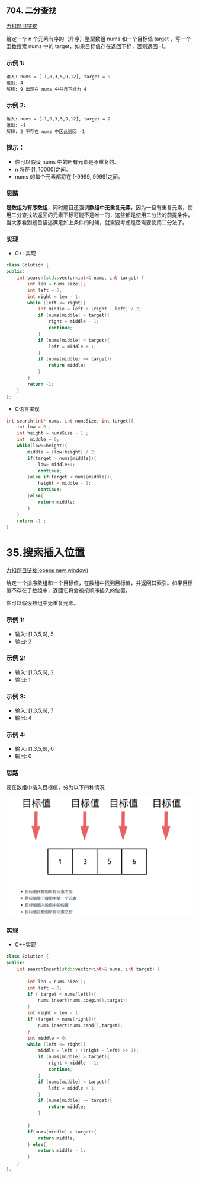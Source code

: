 ## 704. 二分查找

[力扣题目链接](https://gitee.com/link?target=https%3A%2F%2Fleetcode.cn%2Fproblems%2Fbinary-search%2F)

给定一个 n 个元素有序的（升序）整型数组 nums 和一个目标值 target  ，写一个函数搜索 nums 中的 target，如果目标值存在返回下标，否则返回 -1。

### 示例 1:

```
输入: nums = [-1,0,3,5,9,12], target = 9     
输出: 4       
解释: 9 出现在 nums 中并且下标为 4     
```

### 示例 2:

```
输入: nums = [-1,0,3,5,9,12], target = 2     
输出: -1        
解释: 2 不存在 nums 中因此返回 -1        
```

### 提示：

- 你可以假设 nums 中的所有元素是不重复的。
- n 将在 [1, 10000]之间。
- nums 的每个元素都将在 [-9999, 9999]之间。

### 思路

**是数组为有序数组**，同时题目还强调**数组中无重复元素**，因为一旦有重复元素，使用二分查找法返回的元素下标可能不是唯一的，这些都是使用二分法的前提条件，当大家看到题目描述满足如上条件的时候，就需要考虑是否需要使用二分法了。



### 实现

- C++实现

```c++
class Solution {
public:
    int search(std::vector<int>& nums, int target) {
        int len = nums.size();
        int left = 0;
        int right = len - 1;
        while (left <= right){
            int middle = left + (right - left) / 2;
            if (nums[middle] > target){
                right = middle - 1;
                continue;
            }
            if (nums[middle] < target){
                left = middle + 1;
            }
            if (nums[middle] == target){
                return middle;
            }
        }
        return -1;
    }
};
```

- C语言实现

```c
int search(int* nums, int numsSize, int target){
    int low = 0 ; 
    int height = numsSize - 1 ;
    int  middle = 0;
    while(low<=height){
        middle = (low+height) / 2;
        if(target > nums[middle]){
            low= middle+1;
            continue;
        }else if(target < nums[middle]){
            height = middle - 1;
            continue;
        }else{
            return middle;
        }
    }
    return -1 ;
}
```



# 35.搜索插入位置

[力扣题目链接(opens new window)](https://leetcode.cn/problems/search-insert-position/)

给定一个排序数组和一个目标值，在数组中找到目标值，并返回其索引。如果目标值不存在于数组中，返回它将会被按顺序插入的位置。

你可以假设数组中无重复元素。

### 示例 1:

- 输入: [1,3,5,6], 5
- 输出: 2

### 示例 2:

- 输入: [1,3,5,6], 2
- 输出: 1

### 示例 3:

- 输入: [1,3,5,6], 7
- 输出: 4

### 示例 4:

- 输入: [1,3,5,6], 0
- 输出: 0

### 思路

要在数组中插入目标值，分为以下四种情况

![image-20221215213800645](https://raw.githubusercontent.com/bigshcool/myPic/main/image-20221215213800645.png)

### 实现

- C++实现

```c++
class Solution {
public:
    int searchInsert(std::vector<int>& nums, int target) {

        int len = nums.size();
        int left = 0;
        if ( target < nums[left]){
            nums.insert(nums.cbegin(),target);
        }
        int right = len - 1;
        if (target > nums[right]){
            nums.insert(nums.cend(),target);
        }
        int middle = 0;
        while (left <= right){
            middle = left + ((right - left) >> 1);
            if (nums[middle] > target){
                right = middle - 1;
                continue;
            }
            if (nums[middle] < target){
                left = middle + 1;
            }
            if (nums[middle] == target){
                return middle;
            }

        }
        if(nums[middle] > target){
            return middle;
        } else{
            return middle - 1;
        }
    }
};
```

